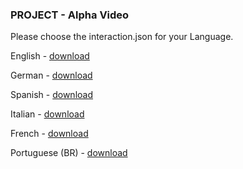 ### PROJECT - Alpha Video

Please choose the interaction.json for your Language. 

English - [download](https://download.andrewstech.me/files/english-interaction.json)

German - [download](https://download.andrewstech.me/files/german-interaction.json)

Spanish - [download](https://download.andrewstech.me/files/spanish-interaction.json)

Italian - [download](https://download.andrewstech.me/files/Italian-interaction.json)

French - [download](https://download.andrewstech.me/files/french-interaction.json)

Portuguese (BR) - [download](https://download.andrewstech.me/files/brazilian-interaction.json)
